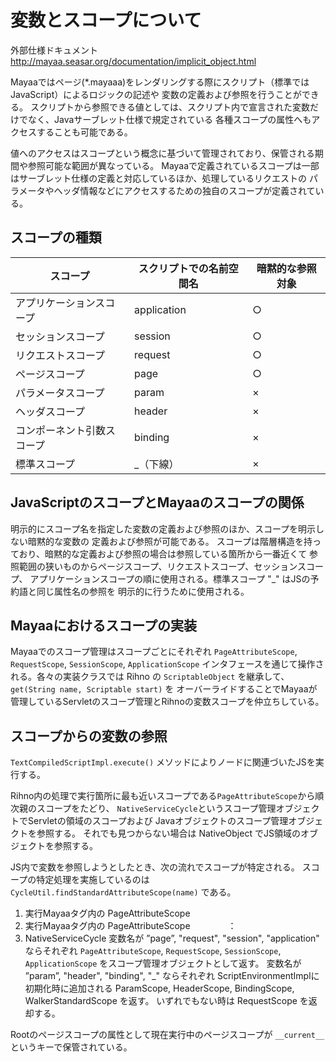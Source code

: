# 変数とスコープについて

外部仕様ドキュメント
http://mayaa.seasar.org/documentation/implicit_object.html

Mayaaではページ(*.mayaaa)をレンダリングする際にスクリプト（標準ではJavaScript）によるロジックの記述や
変数の定義および参照を行うことができる。
スクリプトから参照できる値としては、スクリプト内で宣言された変数だけでなく、Javaサーブレット仕様で規定されている
各種スコープの属性へもアクセスすることも可能である。

値へのアクセスはスコープという概念に基づいて管理されており、保管される期間や参照可能な範囲が異なっている。
Mayaaで定義されているスコープは一部はサーブレット仕様の定義と対応しているほか、処理しているリクエストの
パラメータやヘッダ情報などにアクセスするための独自のスコープが定義されている。

## スコープの種類

| スコープ | スクリプトでの名前空間名 |暗黙的な参照対象 |
|--------|----------------------|-----------|
| アプリケーションスコープ | application |○|
| セッションスコープ | session | ○|
| リクエストスコープ | request | ○|
| ページスコープ | page | ○|
| パラメータスコープ | param | ×|
| ヘッダスコープ | header | ×|
| コンポーネント引数スコープ| binding | ×|
| 標準スコープ | _（下線） | ×|

## JavaScriptのスコープとMayaaのスコープの関係
明示的にスコープ名を指定した変数の定義および参照のほか、スコープを明示しない暗黙的な変数の
定義および参照が可能である。
スコープは階層構造を持っており、暗黙的な定義および参照の場合は参照している箇所から一番近くて
参照範囲の狭いものからページスコープ、リクエストスコープ、セッションスコープ、
アプリケーションスコープの順に使用される。標準スコープ "_" はJSの予約語と同じ属性名の参照を
明示的に行うために使用される。

## Mayaaにおけるスコープの実装

Mayaaでのスコープ管理はスコープごとにそれぞれ `PageAttributeScope`, `RequestScope`,
`SessionScope`, `ApplicationScope` インタフェースを通じて操作される。各々の実装クラスでは
Rihno の `ScriptableObject` を継承して、`get(String name, Scriptable start)` を
オーバーライドすることでMayaaが管理しているServletのスコープ管理とRihnoの変数スコープを仲立ちしている。

## スコープからの変数の参照

`TextCompiledScriptImpl.execute()` メソッドによりノードに関連づいたJSを実行する。

Rihno内の処理で実行箇所に最も近いスコープである`PageAttributeScope`から順次親のスコープをたどり、
`NativeServiceCycle`というスコープ管理オブジェクトでServletの領域のスコープおよび
Javaオブジェクトのスコープ管理オブジェクトを参照する。
それでも見つからない場合は NativeObject でJS領域のオブジェクトを参照する。

JS内で変数を参照しようとしたとき、次の流れでスコープが特定される。
スコープの特定処理を実施しているのは `CycleUtil.findStandardAttributeScope(name)` である。

1. 実行Mayaaタグ内の PageAttributeScope
2. 実行Mayaaタグ内の PageAttributeScope
　　　　：
3. NativeServiceCycle
   変数名が ”page”, "request", "session", "application" ならそれぞれ 
   `PageAttributeScope`, `RequestScope`, `SessionScope`, `ApplicationScope` をスコープ管理オブジェクトとして返す。
   変数名が ”param”, "header", "binding", "_" ならそれぞれ 
   ScriptEnvironmentImplに初期化時に追加される ParamScope, HeaderScope, BindingScope, WalkerStandardScope を返す。
   いずれでもない時は RequestScope を返却する。

Rootのページスコープの属性として現在実行中のページスコープが `__current__` というキーで保管されている。
